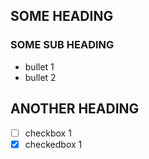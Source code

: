 ## SOME HEADING
### SOME SUB HEADING
- bullet 1
- bullet 2



## ANOTHER HEADING
- [ ] checkbox 1
- [x] checkedbox 1
